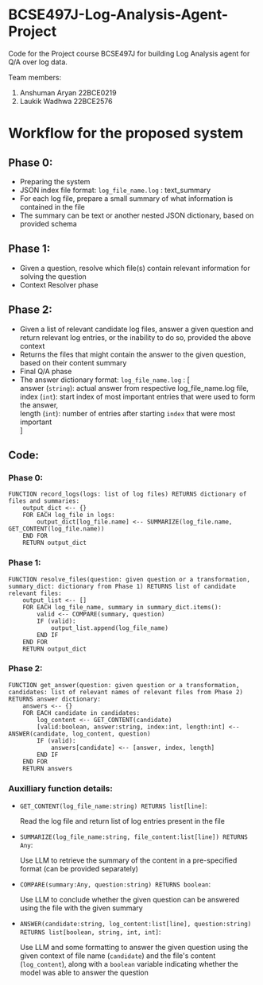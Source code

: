 # BCSE497J-Log-Analysis-Agent-Project
Code for the Project course BCSE497J for building Log Analysis agent for Q/A over log data.

Team members:
1. Anshuman Aryan 22BCE0219
2. Laukik Wadhwa 22BCE2576

# Workflow for the proposed system
## Phase 0:
- Preparing the system
- JSON index file format:
    `log_file_name.log` : text_summary
- For each log file, prepare a small summary of what information is contained in the file
- The summary can be text or another nested JSON dictionary, based on provided schema

## Phase 1:
- Given a question, resolve which file(s) contain relevant information for solving the question
- Context Resolver phase

## Phase 2:
- Given a list of relevant candidate log files, answer a given question and return relevant log entries, or the inability to do so, provided the above context
- Returns the files that might contain the answer to the given question, based on their content summary
- Final Q/A phase
- The answer dictionary format:
    `log_file_name.log` : [<br>
        answer (`string`): actual answer from respective log_file_name.log file,<br>
        index (`int`): start index of most important entries that were used to form the answer,<br>
        length (`int`): number of entries after starting `index` that were most important<br>
    ]

## Code:
### Phase 0:
```
FUNCTION record_logs(logs: list of log files) RETURNS dictionary of files and summaries:
    output_dict <-- {}
    FOR EACH log_file in logs:
        output_dict[log_file.name] <-- SUMMARIZE(log_file.name, GET_CONTENT(log_file.name))
    END FOR
    RETURN output_dict
```

### Phase 1:
```
FUNCTION resolve_files(question: given question or a transformation, summary_dict: dictionary from Phase 1) RETURNS list of candidate relevant files:
    output_list <-- []
    FOR EACH log_file_name, summary in summary_dict.items():
        valid <-- COMPARE(summary, question)
        IF (valid):
            output_list.append(log_file_name)
        END IF
    END FOR
    RETURN output_dict
```

### Phase 2:
```
FUNCTION get_answer(question: given question or a transformation, candidates: list of relevant names of relevant files from Phase 2) RETURNS answer dictionary:
    answers <-- {}
    FOR EACH candidate in candidates:
        log_content <-- GET_CONTENT(candidate)
        [valid:boolean, answer:string, index:int, length:int] <-- ANSWER(candidate, log_content, question)
        IF (valid):
            answers[candidate] <-- [answer, index, length]
        END IF
    END FOR
    RETURN answers
```

### Auxilliary function details:
- `GET_CONTENT(log_file_name:string) RETURNS list[line]`:
    
    Read the log file and return list of log entries present in the file

- `SUMMARIZE(log_file_name:string, file_content:list[line]) RETURNS Any`:
    
    Use LLM to retrieve the summary of the content in a pre-specified format (can be provided separately)

- `COMPARE(summary:Any, question:string) RETURNS boolean`:
    
    Use LLM to conclude whether the given question can be answered using the file with the given summary

- `ANSWER(candidate:string, log_content:list[line], question:string) RETURNS list[boolean, string, int, int]`:
    
    Use LLM and some formatting to answer the given question using the given context of file name (`candidate`) and the file's content (`log_content`), along with a `boolean` variable indicating whether the model was able to answer the question